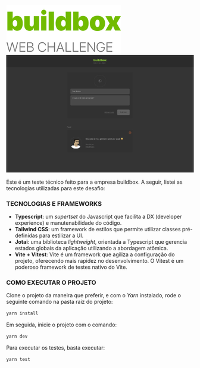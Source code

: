 <img align="center" src="src/assets/bx-logo@3x.png">

<img src="public/demo.png">

Este é um teste técnico feito para a empresa buildbox. A seguir, listei as tecnologias utilizadas para este desafio:

### TECNOLOGIAS E FRAMEWORKS

- **Typescript**: um _supertset_ do Javascript que facilita a DX (developer experience) e manutenabilidade do código.
- **Tailwind CSS**: um framework de estilos que permite utilizar classes pré-definidas para estilizar a UI.
- **Jotai**: uma biblioteca _lightweight_, orientada a Typescript que gerencia estados globais da aplicação utilizando a abordagem atômica.
- **Vite + Vitest**: Vite é um framework que agiliza a configuração do projeto, oferecendo mais rapidez no desenvolvimento. O Vitest é um poderoso framework de testes nativo do Vite.

### COMO EXECUTAR O PROJETO

Clone o projeto da maneira que preferir, e com o _Yarn_ instalado, rode o seguinte comando na pasta raiz do projeto:

```bash
yarn install
```

Em seguida, inicie o projeto com o comando:

```bash
yarn dev
```

Para executar os testes, basta executar:

```bash
yarn test
```
